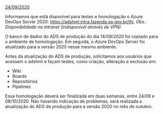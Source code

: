 <u>24/09/2020</u>

Informamos que está disponível para testes e homologação o Azure DevOps Server 2020: https://adshml.intra.fazenda.sp.gov.br/tfs.  _Obs.: Disponibilidade na intranet (indisponível através de VPN)_.

O banco de dados do ADS de produção do dia 14/09/2020 foi copiado para o ambiente de homologação. Em seguida, o _Azure DevOps Server_ foi atualizado para a versão 2020 nesse mesmo ambiente.

Antes da atualização do ADS de produção, solicitamos aos usuários que acessem o adshml e façam testes, como criação, alteração e exclusão em:

- Wiki
- Boards
- Repositórios
- Pipelines

Essa homologação deverá ser finalizada em duas semanas, entre 24/09 e 08/10/2020. Não havendo indicação de problemas, será realizada a atualização do ADS de produção para a versão 2020 no mês de outubro.